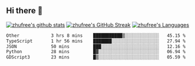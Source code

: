 ## Hi there 👋
[![zhufree's github stats](https://github-readme-stats.vercel.app/api?username=zhufree&show_icons=true&count_private=true)](https://github.com/anuraghazra/github-readme-stats)
[![zhufree's GitHub Streak](https://streak-stats.demolab.com/?user=zhufree)](https://git.io/streak-stats)
[![zhufree's Languages](https://github-readme-stats.vercel.app/api/top-langs/?username=zhufree&layout=compact&langs_count=10)](https://github.com/anuraghazra/github-readme-stats)
<!--START_SECTION:waka-->

```txt
Other            3 hrs 8 mins    ███████████▒░░░░░░░░░░░░░   45.15 %
TypeScript       1 hr 56 mins    ███████░░░░░░░░░░░░░░░░░░   27.94 %
JSON             50 mins         ███░░░░░░░░░░░░░░░░░░░░░░   12.16 %
Python           28 mins         █▓░░░░░░░░░░░░░░░░░░░░░░░   06.94 %
GDScript3        23 mins         █▒░░░░░░░░░░░░░░░░░░░░░░░   05.59 %
```

<!--END_SECTION:waka-->

<!--
**zhufree/zhufree** is a ✨ _special_ ✨ repository because its `README.md` (this file) appears on your GitHub profile.

Here are some ideas to get you started:

- 🔭 I’m currently working on ...
- 🌱 I’m currently learning ...
- 👯 I’m looking to collaborate on ...
- 🤔 I’m looking for help with ...
- 💬 Ask me about ...
- 📫 How to reach me: ...
- 😄 Pronouns: ...
- ⚡ Fun fact: ...
-->

